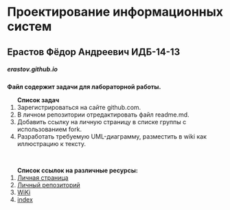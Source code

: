 # Проектирование информационных систем
## Ерастов Фёдор Андреевич ИДБ-14-13
##### erastov.github.io
**Файл содержит задачи для лабораторной работы.**<br>
<ol><strong>Список задач</strong><br>   
<li>Зарегистрироваться на сайте github.com.<br>
<li>В личном репозитории отредактировать файл readme.md.<br>
<li>Добавить ссылку на личную страницу в списке группы с использованием fork.<br>
<li>Разработать требуемую UML-диаграмму, разместить в wiki как иллюстрацию к тексту.</ol><br>
<ol><strong>Список ссылок на различные ресурсы:</strong><br>
<li><a href="https://github.com/erastov">Личная страница</a><br>
<li><a href="https://github.com/erastov/erastov.github.io">Личный репозиторий</a><br>
<li><a href="https://github.com/sofiazakharova/SofiaZakharova.github.io/wiki">WiKi</a><br>
<li><a href="https://erastov.github.io ">index</a></ol><br>
